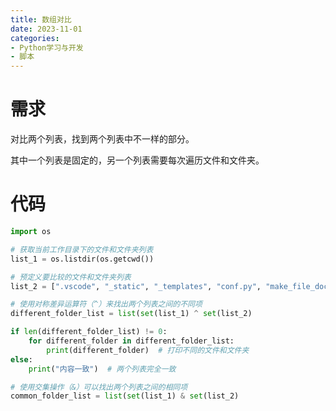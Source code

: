 ```yaml
---
title: 数组对比
date: 2023-11-01
categories:
- Python学习与开发
- 脚本
---
```


# 需求

对比两个列表，找到两个列表中不一样的部分。

其中一个列表是固定的，另一个列表需要每次遍历文件和文件夹。

# 代码

```python
import os

# 获取当前工作目录下的文件和文件夹列表
list_1 = os.listdir(os.getcwd())

# 预定义要比较的文件和文件夹列表
list_2 = [".vscode", "_static", "_templates", "conf.py", "make_file_docx.py", "make_file_html.py", "test.py"]

# 使用对称差异运算符（^）来找出两个列表之间的不同项
different_folder_list = list(set(list_1) ^ set(list_2)

if len(different_folder_list) != 0:
    for different_folder in different_folder_list:
        print(different_folder)  # 打印不同的文件和文件夹
else:
    print("内容一致")  # 两个列表完全一致

```

```python
# 使用交集操作（&）可以找出两个列表之间的相同项
common_folder_list = list(set(list_1) & set(list_2)
```